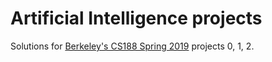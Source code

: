 # Artificial Intelligence projects
Solutions for [Berkeley's CS188 Spring 2019](https://inst.eecs.berkeley.edu/~cs188/sp19/projects.html) projects 0, 1, 2. 
